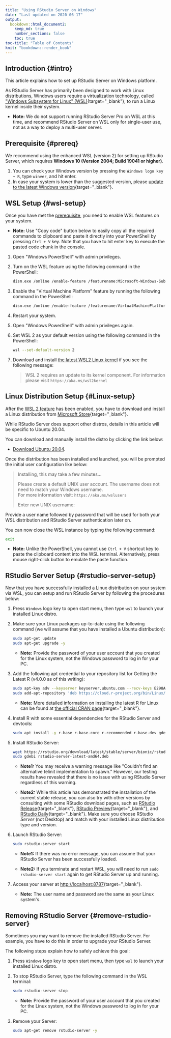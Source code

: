 ```yaml
---
title: "Using RStudio Server on Windows"
date: "Last updated on 2020-06-17"
output:
  bookdown::html_document2:
    keep_md: true
    number_sections: false
    toc: true
toc-title: "Table of Contents"
knit: "bookdown::render_book"
---
```


<!--html_preserve--><script>
  addClassKlippyTo("pre.bash, pre.r, pre.markdown");
  addKlippy('left', 'top', 'auto', '1', 'Copy code', 'Copied!');
</script><!--/html_preserve-->

## Introduction {#intro}

This article explains how to set up RStudio Server on Windows platform.

As RStudio Server has primarily been designed to work with Linux distributions, Windows users require a virtualization technology, called ["Windows Subsystem for Linux" (WSL)](https://docs.microsoft.com/en-us/windows/wsl/){target="_blank"}, to run a Linux kernel inside their system.

* **Note:** We do not support running RStudio Server Pro on WSL at this time, and recommend RStudio Server on WSL only for single-user use, not as a way to deploy a multi-user server.

## Prerequisite {#prereq}

We recommend using the enhanced WSL (version 2) for setting up RStudio Server, which requires **Windows 10 (Version 2004; Build 19041 or higher)**.

1. You can check your Windows version by pressing the `Windows logo key + R`, type `winver`, and hit enter.
1. In case your system is lower than the suggested version, please [update to the latest Windows version](ms-settings:windowsupdate){target="_blank"}.

## WSL Setup {#wsl-setup}

Once you have met the [prerequisite](#prereq), you need to enable WSL features on your system.

* **Note:** Use "Copy code" button below to easily copy all the required commands to clipboard and paste it directly into your PowerShell by pressing `Ctrl + V` key. Note that you have to hit enter key to execute the pasted code chunk in the console.

1. Open "Windows PowerShell" with admin privileges.
1. Turn on the WSL feature using the following command in the PowerShell:

    
    ```bash
    dism.exe /online /enable-feature /featurename:Microsoft-Windows-Subsystem-Linux /all /norestart
    ```

1. Enable the "Virtual Machine Platform" feature by running the following command in the PowerShell:

    
    ```bash
    dism.exe /online /enable-feature /featurename:VirtualMachinePlatform /all /norestart
    ```

1. Restart your system.
1. Open "Windows PowerShell" with admin privileges again.
1. Set WSL 2 as your default version using the following command in the PowerShell:

    
    ```bash
    wsl --set-default-version 2
    ```

1. Download and install [the latest WSL2 Linux kernel](https://wslstorestorage.blob.core.windows.net/wslblob/wsl_update_x64.msi) if you see the following message:

    > WSL 2 requires an update to its kernel component. For information please visit `https://aka.ms/wsl2kernel`

## Linux Distribution Setup {#Linux-setup}

After the [WSL 2 feature](#wsl-setup) has been enabled, you have to download and install a Linux distribution from [Microsoft Store](https://aka.ms/wslstore){target="_blank"}.

While RStudio Server does support other distros, details in this article will be specific to Ubuntu 20.04.

You can download and manually install the distro by clicking the link below:

* [Download Ubuntu 20.04](https://aka.ms/wslubuntu2004).

Once the distribution has been installed and launched, you will be prompted the initial user configuration like below:

> Installing, this may take a few minutes...                                                                                                             
> 
> Please create a default UNIX user account. The username does not need to match your Windows username.                                                  
> For more information visit: `https://aka.ms/wslusers` 
> 
> Enter new UNIX username:                                                                                                                               
  
Provide a user name followed by password that will be used for both your WSL distribution and RStudio Server authentication later on.

You can now close the WSL instance by typing the following command:
   

```bash
exit
```

* **Note:** Unlike the PowerShell, you cannot use `Ctrl + V` shortcut key to paste the clipboard content into the WSL terminal. Alternatively, press mouse right-click button to emulate the paste function.

## RStudio Server Setup {#rstudio-server-setup}

Now that you have successfully installed a Linux distribution on your system via WSL, you can setup and run RStudio Server by following the procedures below:

1. Press `Windows` logo key to open start menu, then type `wsl` to launch your installed Linux distro.
1. Make sure your Linux packages up-to-date using the following command (we will assume that you have installed a Ubuntu distribution):

    
    ```bash
    sudo apt-get update
    sudo apt-get upgrade -y
    ```

    * **Note:** Provide the password of your user account that you created for the Linux system, not the Windows password to log in for your PC.

1. Add the following apt credential to your repository list  for Getting the Latest R (v4.0.0 as of this writing):

    
    ```bash
    sudo apt-key adv --keyserver keyserver.ubuntu.com --recv-keys E298A3A825C0D65DFD57CBB651716619E084DAB9
    sudo add-apt-repository 'deb https://cloud.r-project.org/bin/Linux/ubuntu focal-cran40/'
    ```

    * **Note:** More detailed information on installing the latest R for Linux can be found at [the official CRAN page](https://cran.r-project.org/bin/Linux/ubuntu/){target="_blank"}.

1. Install R with some essential dependencies for the RStudio Server and devtools:

    
    ```bash
    sudo apt install -y r-base r-base-core r-recommended r-base-dev gdebi-core build-essential libcurl4-gnutls-dev libxml2-dev libssl-dev
    ```

1. Install RStudio Server:

    
    ```bash
    wget https://rstudio.org/download/latest/stable/server/bionic/rstudio-server-latest-amd64.deb
    sudo gdebi rstudio-server-latest-amd64.deb
    ```

    * **Note1:** You may receive a warning message like "Couldn't find an alternative telinit implementation to spawn." However, our testing results have revealed that there is no issue with using RStudio Server regardless of this warning.

    * **Note2:** While this article has demonstrated the installation of the current stable release, you can also try with other versions by consulting with some RStudio download pages, such as [RStudio Release](https://rstudio.com/products/rstudio/download/#download){target="_blank"}, [RStudio Preview](https://rstudio.com/products/rstudio/download/preview/){target="_blank"}, and [RStudio Daily](https://dailies.rstudio.com/){target="_blank"}. Make sure you choose RStudio *Server* (not Desktop) and match with your installed Linux distribution type and version.

1. Launch RStudio Server:

    
    ```bash
    sudo rstudio-server start
    ```

    * **Note1:** If there was no error message, you can assume that your RStudio Server has been successfully loaded.

    * **Note2:** If you terminate and restart WSL, you will need to run `sudo rstudio-server start` again to get RStudio Server up and running.
      
1. Access your server at [http://localhost:8787](http://localhost:8787){target="_blank"}.

    * **Note:** The user name and password are the same as your Linux  system's.

## Removing RStudio Server {#remove-rstudio-server}

Sometimes you may want to remove the installed RStudio Server. For example, you have to do this in order to upgrade your RStudio Server.

The following steps explain how to safely achieve this goal:

1. Press `Windows` logo key to open start menu, then type `wsl` to launch your installed Linux distro.
1. To stop RStudio Server, type the following command in the WSL terminal:

    
    ```bash
    sudo rstudio-server stop
    ```

    * **Note:** Provide the password of your user account that you created for the Linux system, not the Windows password to log in for your PC.

1. Remove your Server:

    
    ```bash
    sudo apt-get remove rstudio-server -y
    ```




<!--chapter:end:draft.Rmd-->

